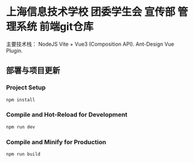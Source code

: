# 上海信息技术学校 团委学生会 宣传部 管理系统 前端git仓库

主要技术栈：
NodeJS
Vite + Vue3 (Composition API).
Ant-Design Vue Plugin.

## 部署与项目更新

### Project Setup

```sh
npm install
```

### Compile and Hot-Reload for Development

```sh
npm run dev
```

### Compile and Minify for Production

```sh
npm run build
```
